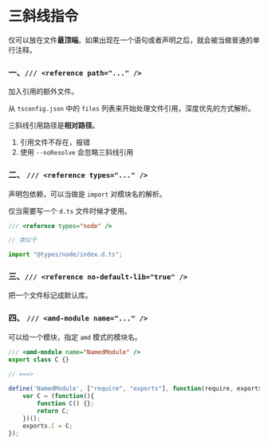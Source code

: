 # 三斜线指令

仅可以放在文件**最顶端**。如果出现在一个语句或者声明之后，就会被当做普通的单行注释。





### 一、` /// <reference path="..." /> `

加入引用的额外文件。

从 `tsconfig.json` 中的 `files` 列表来开始处理文件引用，深度优先的方式解析。

三斜线引用路径是**相对路径**。

1. 引用文件不存在，报错
2. 使用 `--noResolve` 会忽略三斜线引用

### 二、 `/// <reference types="..." />`

声明包依赖，可以当做是 `import` 对模块名的解析。

仅当需要写一个 `d.ts` 文件时候才使用。

```ts
/// <refernce types="node" />

// 类似于

import "@types/node/index.d.ts";
```



### 三、`/// <reference no-default-lib="true" />`

把一个文件标记成默认库。



### 四、 `/// <amd-module name="..." />`

可以给一个模块，指定 `amd` 模式的模块名。

```ts
/// <amd-module name="NamedModule" />
export class C {}

// ===>
    
define('NamedModule', ["require", "exports"], function(require, exports) {
    var C = (function(){
        function C() {};
        return C;
    })();
    exports.C = C;
});
```


